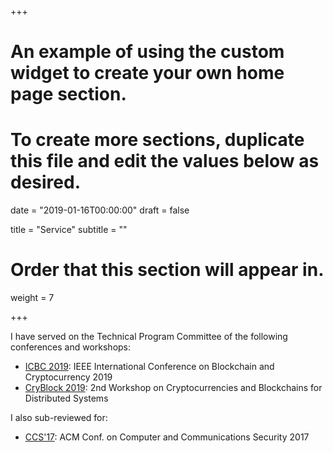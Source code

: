 +++
# An example of using the custom widget to create your own home page section.
# To create more sections, duplicate this file and edit the values below as desired.

date = "2019-01-16T00:00:00"
draft = false

title = "Service"
subtitle = ""

# Order that this section will appear in.
weight = 7

+++

I have served on the Technical Program Committee of the following conferences and workshops:

- [ICBC 2019](http://icbc2019.ieee-icbc.org/committee/technical-program-committee/): IEEE International Conference on Blockchain and Cryptocurrency 2019
- [CryBlock 2019](http://www.cryblock.org/committees.html): 2nd Workshop on Cryptocurrencies and Blockchains for Distributed Systems

I also sub-reviewed for:

- [CCS'17](https://ccs2017.sigsac.org/): ACM Conf. on Computer and Communications Security 2017